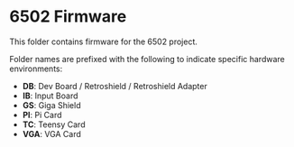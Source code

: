 6502 Firmware
=============

This folder contains firmware for the 6502 project.

Folder names are prefixed with the following to indicate specific hardware environments:

- **DB**: Dev Board / Retroshield / Retroshield Adapter
- **IB**: Input Board
- **GS**: Giga Shield
- **PI**: Pi Card
- **TC**: Teensy Card
- **VGA**: VGA Card
